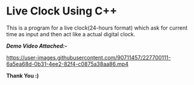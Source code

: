 # Live Clock Using C++
This is a program for a live clock(24-hours format) which ask for current time as input and then act like a actual digital clock.

**_Demo Video Attached:-_**

https://user-images.githubusercontent.com/90711457/227700111-6a5ea68d-0b31-4ee2-82f4-c0875a38aa86.mp4

**Thank You :)**
